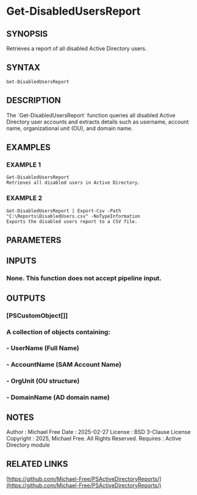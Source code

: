﻿---
external help file: PSActiveDirectoryReports-help.xml
Module Name: PSActiveDirectoryReports
online version: https://github.com/Michael-Free/PSActiveDirectoryReports/
schema: 2.0.0
---

# Get-DisabledUsersReport

## SYNOPSIS
Retrieves a report of all disabled Active Directory users.

## SYNTAX

```
Get-DisabledUsersReport
```

## DESCRIPTION
The \`Get-DisabledUsersReport\` function queries all disabled Active Directory user accounts
and extracts details such as username, account name, organizational unit (OU), and domain name.

## EXAMPLES

### EXAMPLE 1
```
Get-DisabledUsersReport
Retrieves all disabled users in Active Directory.
```

### EXAMPLE 2
```
Get-DisabledUsersReport | Export-Csv -Path "C:\Reports\DisabledUsers.csv" -NoTypeInformation
Exports the disabled users report to a CSV file.
```

## PARAMETERS

## INPUTS

### None. This function does not accept pipeline input.
## OUTPUTS

### [PSCustomObject[]]
### A collection of objects containing:
### - UserName (Full Name)
### - AccountName (SAM Account Name)
### - OrgUnit (OU structure)
### - DomainName (AD domain name)
## NOTES
Author      : Michael Free
Date        : 2025-02-27
License     : BSD 3-Clause License
Copyright   : 2025, Michael Free.
All Rights Reserved.
Requires    : Active Directory module

## RELATED LINKS

[https://github.com/Michael-Free/PSActiveDirectoryReports/](https://github.com/Michael-Free/PSActiveDirectoryReports/)

